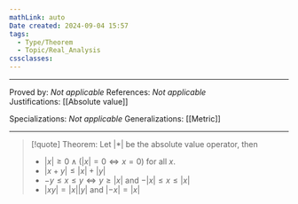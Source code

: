 ```yaml
---
mathLink: auto
Date created: 2024-09-04 15:57
tags:
  - Type/Theorem
  - Topic/Real_Analysis
cssclasses:
---
```


---

Proved by: _Not applicable_
References: _Not applicable_
Justifications: [[Absolute value]]

Specializations: _Not applicable_
Generalizations: [[Metric]]

---

> [!quote] Theorem:
> Let $\left| * \right|$ be the absolute value operator, then 
> - $|x|\geq 0\land(|x|=0\iff x=0)$ for all $x$.
> - $|x+y|\leq|x|+|y|$
> - $-y\leq x\leq y \iff y\geq |x|$ and $-|x|\leq x\leq |x|$
> - $|xy|=|x||y|$ and $|-x|=|x|$



